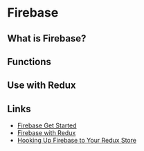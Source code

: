 # Firebase

## What is Firebase?

## Functions

## Use with Redux

## Links

*   [Firebase Get Started](https://firebase.google.com/docs/web/setup)
*   [Firebase with Redux](https://medium.com/@prescottprue/firebase-with-redux-82d04f8675b9)
*   [Hooking Up Firebase to Your Redux Store](https://itnext.io/hooking-up-firebase-to-your-redux-store-a5e799cf84c4)
